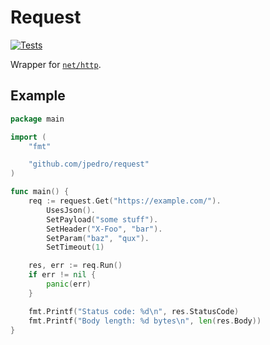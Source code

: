 # Request

[![Tests](https://github.com/jpedro/request/actions/workflows/test.yaml/badge.svg)](https://github.com/jpedro/request/actions/workflows/test.yaml)

Wrapper for [`net/http`](https://pkg.go.dev/net/http).


## Example

```go
package main

import (
	"fmt"

	"github.com/jpedro/request"
)

func main() {
	req := request.Get("https://example.com/").
		UsesJson().
		SetPayload("some stuff").
		SetHeader("X-Foo", "bar").
		SetParam("baz", "qux").
		SetTimeout(1)

	res, err := req.Run()
	if err != nil {
		panic(err)
	}

	fmt.Printf("Status code: %d\n", res.StatusCode)
	fmt.Printf("Body length: %d bytes\n", len(res.Body))
}
```
